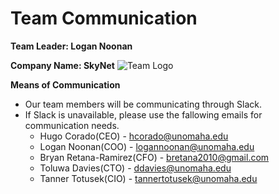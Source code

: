 # Team Communication
**Team Leader: Logan Noonan**

**Company Name: SkyNet**
![Team Logo](https://icon-library.com/images/information-technology-icon-png/information-technology-icon-png-28.jpg)


**Means of Communication**
- Our team members will be communicating through Slack.
- If Slack is unavailable, please use the fallowing emails for communication needs.
	+ Hugo Corado(CEO) - hcorado@unomaha.edu
	+ Logan Noonan(COO) - logannoonan@unomaha.edu
	+ Bryan Retana-Ramirez(CFO) - bretana2010@gmail.com
	+ Toluwa Davies(CTO) - ddavies@unomaha.edu
	+ Tanner Totusek(CIO) - tannertotusek@unomaha.edu




